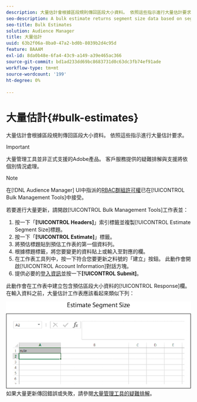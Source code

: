 ```yaml
---
description: 大量估計會根據區段規則傳回區段大小資料。 依照這些指示進行大量估計要求。
seo-description: A bulk estimate returns segment size data based on segment rules. Follow these instructions to make a bulk estimate request.
seo-title: Bulk Estimates
solution: Audience Manager
title: 大量估計
uuid: 63b2f06a-8ba0-47a2-bd0b-8039b2d4c95d
feature: BAAAM
exl-id: 8da0b48e-6fa4-43c9-a149-a39e465ac366
source-git-commit: bd1ad233dd69bc8683731d0c63dc3fb74ef91ade
workflow-type: tm+mt
source-wordcount: '199'
ht-degree: 0%

---
```


# 大量估計{#bulk-estimates}

大量估計會根據區段規則傳回區段大小資料。 依照這些指示進行大量估計要求。

>[!IMPORTANT]
>
>大量管理工具並非正式支援的Adobe產品。 客戶服務提供的疑難排解與支援將依個別情況處理。

<!-- 

t_bulk_estimates.xml

 -->

>[!NOTE]
>
>在[!DNL Audience Manager] UI中指派的[RBAC群組許可權](../../features/administration/administration-overview.md)已在[!UICONTROL Bulk Management Tools]中接受。

若要進行大量更新，請開啟[!UICONTROL Bulk Management Tools]工作表並：

1. 按一下「**[!UICONTROL Headers]**」索引標籤並複製[!UICONTROL Estimate Segment Size]標題。
2. 按一下「**[!UICONTROL Estimate]**」標籤。
3. 將預估標題貼到預估工作表的第一個資料列。
4. 根據標題標籤，將您要變更的資料貼上或輸入至對應的欄。
5. 在工作表工具列中，按一下符合您要更新之料號的「建立」按鈕。
此動作會開啟[!UICONTROL Account Information]對話方塊。
6. 提供必要的[登入資訊](../../reference/bulk-management-tools/bulk-management-intro.md#auth-reqs)並按一下&#x200B;**[!UICONTROL Submit]**。

此動作會在工作表中建立包含預估區段大小資料的[!UICONTROL Response]欄。 在輸入資料之前，大量估計工作表應該看起來類似下列：

![](assets/estimate.png)
如果大量更新傳回錯誤或失敗，請參閱[大量管理工具的疑難排解](../../reference/bulk-management-tools/bulk-troubleshooting.md)。
